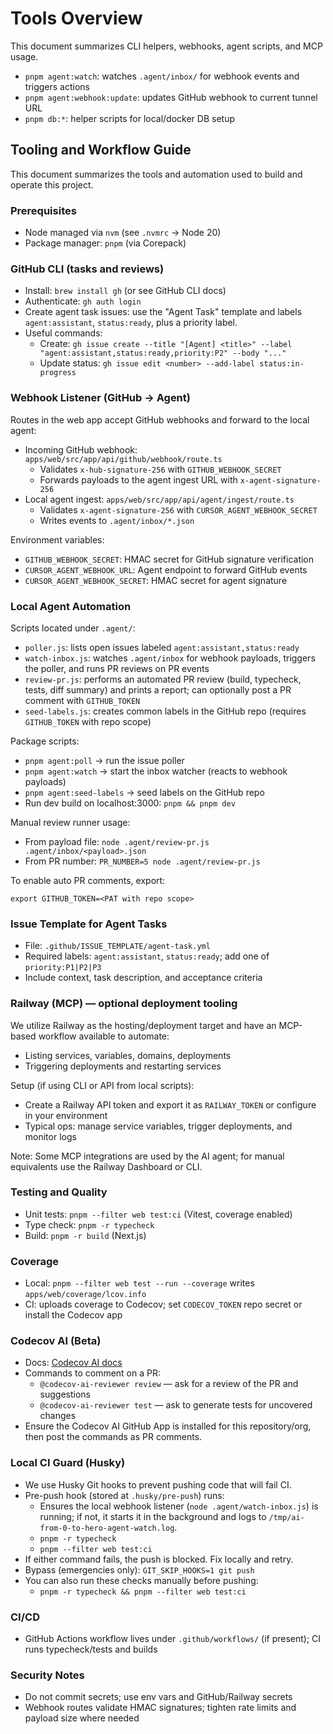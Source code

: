 # Tools Overview

This document summarizes CLI helpers, webhooks, agent scripts, and MCP usage.

- `pnpm agent:watch`: watches `.agent/inbox/` for webhook events and triggers actions
- `pnpm agent:webhook:update`: updates GitHub webhook to current tunnel URL
- `pnpm db:*`: helper scripts for local/docker DB setup

## Tooling and Workflow Guide

This document summarizes the tools and automation used to build and operate this project.

### Prerequisites
- Node managed via `nvm` (see `.nvmrc` → Node 20)
- Package manager: `pnpm` (via Corepack)

### GitHub CLI (tasks and reviews)
- Install: `brew install gh` (or see GitHub CLI docs)
- Authenticate: `gh auth login`
- Create agent task issues: use the "Agent Task" template and labels `agent:assistant`, `status:ready`, plus a priority label.
- Useful commands:
  - Create: `gh issue create --title "[Agent] <title>" --label "agent:assistant,status:ready,priority:P2" --body "..."`
  - Update status: `gh issue edit <number> --add-label status:in-progress`

### Webhook Listener (GitHub → Agent)
Routes in the web app accept GitHub webhooks and forward to the local agent:
- Incoming GitHub webhook: `apps/web/src/app/api/github/webhook/route.ts`
  - Validates `x-hub-signature-256` with `GITHUB_WEBHOOK_SECRET`
  - Forwards payloads to the agent ingest URL with `x-agent-signature-256`
- Local agent ingest: `apps/web/src/app/api/agent/ingest/route.ts`
  - Validates `x-agent-signature-256` with `CURSOR_AGENT_WEBHOOK_SECRET`
  - Writes events to `.agent/inbox/*.json`

Environment variables:
- `GITHUB_WEBHOOK_SECRET`: HMAC secret for GitHub signature verification
- `CURSOR_AGENT_WEBHOOK_URL`: Agent endpoint to forward GitHub events
- `CURSOR_AGENT_WEBHOOK_SECRET`: HMAC secret for agent signature

### Local Agent Automation
Scripts located under `.agent/`:
- `poller.js`: lists open issues labeled `agent:assistant,status:ready`
- `watch-inbox.js`: watches `.agent/inbox` for webhook payloads, triggers the poller, and runs PR reviews on PR events
- `review-pr.js`: performs an automated PR review (build, typecheck, tests, diff summary) and prints a report; can optionally post a PR comment with `GITHUB_TOKEN`
- `seed-labels.js`: creates common labels in the GitHub repo (requires `GITHUB_TOKEN` with repo scope)

Package scripts:
- `pnpm agent:poll` → run the issue poller
- `pnpm agent:watch` → start the inbox watcher (reacts to webhook payloads)
- `pnpm agent:seed-labels` → seed labels on the GitHub repo
- Run dev build on localhost:3000: `pnpm && pnpm dev`

Manual review runner usage:
- From payload file: `node .agent/review-pr.js .agent/inbox/<payload>.json`
- From PR number: `PR_NUMBER=5 node .agent/review-pr.js`

To enable auto PR comments, export:
```
export GITHUB_TOKEN=<PAT with repo scope>
```

### Issue Template for Agent Tasks
- File: `.github/ISSUE_TEMPLATE/agent-task.yml`
- Required labels: `agent:assistant`, `status:ready`; add one of `priority:P1|P2|P3`
- Include context, task description, and acceptance criteria

### Railway (MCP) — optional deployment tooling
We utilize Railway as the hosting/deployment target and have an MCP-based workflow available to automate:
- Listing services, variables, domains, deployments
- Triggering deployments and restarting services

Setup (if using CLI or API from local scripts):
- Create a Railway API token and export it as `RAILWAY_TOKEN` or configure in your environment
- Typical ops: manage service variables, trigger deployments, and monitor logs

Note: Some MCP integrations are used by the AI agent; for manual equivalents use the Railway Dashboard or CLI.

### Testing and Quality
- Unit tests: `pnpm --filter web test:ci` (Vitest, coverage enabled)
- Type check: `pnpm -r typecheck`
- Build: `pnpm -r build` (Next.js)

### Coverage
- Local: `pnpm --filter web test --run --coverage` writes `apps/web/coverage/lcov.info`
- CI: uploads coverage to Codecov; set `CODECOV_TOKEN` repo secret or install the Codecov app

### Codecov AI (Beta)
- Docs: [Codecov AI docs](https://docs.codecov.com/docs/beta-codecov-ai)
- Commands to comment on a PR:
  - `@codecov-ai-reviewer review` — ask for a review of the PR and suggestions
  - `@codecov-ai-reviewer test` — ask to generate tests for uncovered changes
- Ensure the Codecov AI GitHub App is installed for this repository/org, then post the commands as PR comments.

### Local CI Guard (Husky)
- We use Husky Git hooks to prevent pushing code that will fail CI.
- Pre-push hook (stored at `.husky/pre-push`) runs:
  - Ensures the local webhook listener (`node .agent/watch-inbox.js`) is running; if not, it starts it in the background and logs to `/tmp/ai-from-0-to-hero-agent-watch.log`.
  - `pnpm -r typecheck`
  - `pnpm --filter web test:ci`
- If either command fails, the push is blocked. Fix locally and retry.
- Bypass (emergencies only): `GIT_SKIP_HOOKS=1 git push`
- You can also run these checks manually before pushing:
  - `pnpm -r typecheck && pnpm --filter web test:ci`

### CI/CD
- GitHub Actions workflow lives under `.github/workflows/` (if present); CI runs typecheck/tests and builds

### Security Notes
- Do not commit secrets; use env vars and GitHub/Railway secrets
- Webhook routes validate HMAC signatures; tighten rate limits and payload size where needed


